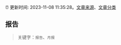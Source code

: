 :alarm_clock: 更新时间: 2023-11-08 11:35:28。[文章来源](/README.md)、[文章分类](/TAGS.md)

## 报告


> 关键字：`报告`、`月报`



